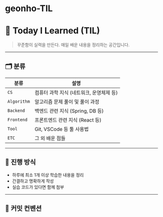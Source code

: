 # geonho-TIL
# 📘 Today I Learned (TIL)

> 꾸준함이 실력을 만든다. 매일 배운 내용을 정리하는 공간입니다.

---

## 🗂️ 분류

| 분류 | 설명 |
|------|------|
| `CS` | 컴퓨터 과학 지식 (네트워크, 운영체제 등) |
| `Algorithm` | 알고리즘 문제 풀이 및 풀이 과정 |
| `Backend` | 백엔드 관련 지식 (Spring, DB 등) |
| `Frontend` | 프론트엔드 관련 지식 (React 등) |
| `Tool` | Git, VSCode 등 툴 사용법 |
| `ETC` | 그 외 배운 점들 |

---

## 📅 진행 방식

- 하루에 최소 1개 이상 학습한 내용을 정리
- 간결하고 명확하게 작성
- 실습 코드가 있다면 함께 첨부

---

## 📌 커밋 컨벤션

